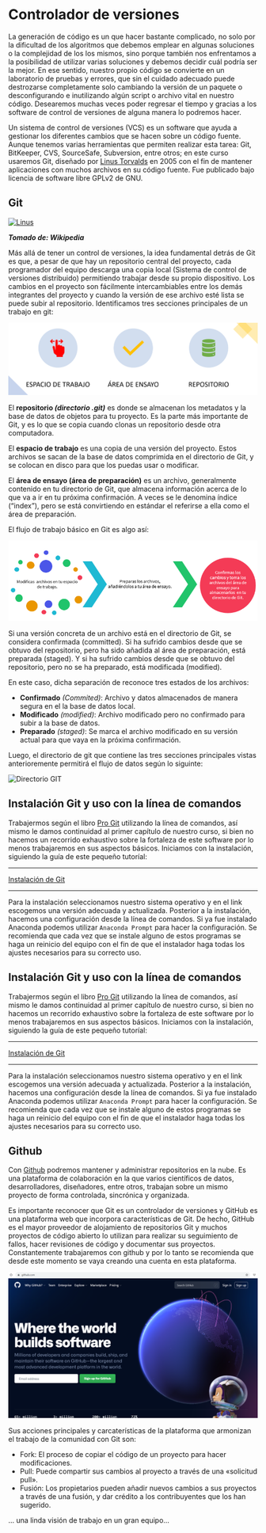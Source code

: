 # Controlador de versiones

La generación de código es un que hacer bastante complicado, no solo por la dificultad de los algoritmos que debemos emplear en algunas soluciones o la complejidad de los los mismos,  sino porque también nos enfrentamos a la posibilidad de utilizar varias soluciones y debemos decidir cuál podría ser la mejor. En ese sentido, nuestro propio código se convierte en un laboratorio de pruebas y errores, que sin el cuidado adecuado puede destrozarse completamente solo cambiando la versión de un paquete o desconfigurando e inutilizando algún script o archivo vital en nuestro código. Desearemos muchas veces poder regresar el tiempo y gracias a los software de control de versiones de alguna manera lo podremos hacer.

Un sistema de control de versiones (VCS) es un software que ayuda a gestionar los diferentes cambios que se hacen sobre un código fuente. Aunque tenemos varias herramientas que permiten realizar esta tarea: Git, BitKeeper, CVS, SourceSafe, Subversion, entre otros; en este curso usaremos Git, diseñado por [Linus Torvalds](https://es.wikipedia.org/wiki/Linus_Torvalds) en 2005 con el fin de mantener aplicaciones con muchos archivos en su código fuente. Fue publicado bajo licencia de software libre  GPLv2 de GNU.
## Git 

[![Linus](https://upload.wikimedia.org/wikipedia/commons/thumb/0/01/LinuxCon_Europe_Linus_Torvalds_03_%28cropped%29.jpg/220px-LinuxCon_Europe_Linus_Torvalds_03_%28cropped%29.jpg)](https://es.wikipedia.org/wiki/Linus_Torvalds)

***Tomado de: Wikipedia***


Más allá de tener un control de versiones, la idea fundamental detrás de Git es que, a pesar de que hay un repositorio central del proyecto, cada programador del equipo descarga una copia local (Sistema de control de versiones distribuido) permitiendo trabajar desde su propio dispositivo. Los cambios en el proyecto son fácilmente intercambiables entre los demás integrantes del proyecto y cuando la versión de ese archivo esté lista se puede subir al repositorio. Identificamos tres secciones principales de un trabajo en git:

![Zonas](images/gitzones.png)

El **repositorio *(directorio .git)*** es donde se almacenan los metadatos y la base de datos de objetos para tu proyecto. Es la parte más importante de Git, y es lo que se copia cuando clonas un repositorio desde otra computadora.

El **espacio de trabajo** es una copia de una versión del proyecto. Estos archivos se sacan de la base de datos comprimida en el directorio de Git, y se colocan en disco para que los puedas usar o modificar.

El **área de ensayo (área de preparación)** es un archivo, generalmente contenido en tu directorio de Git, que almacena información acerca de lo que va a ir en tu próxima confirmación. A veces se le denomina índice (“index”), pero se está convirtiendo en estándar el referirse a ella como el área de preparación.

El flujo de trabajo básico en Git es algo así:

![archivos git](images/archivosgit.png)

Si una versión concreta de un archivo está en el directorio de Git, se considera confirmada (committed). Si ha sufrido cambios desde que se obtuvo del repositorio, pero ha sido añadida al área de preparación, está preparada (staged). Y si ha sufrido cambios desde que se obtuvo del repositorio, pero no se ha preparado, está modificada (modified).

En este caso, dicha separación de reconoce tres estados de los archivos:

* **Confirmado** *(Commited)*: Archivo y datos almacenados de manera segura en el la base de datos local. 
* **Modificado** *(modified)*: Archivo modificado pero no confirmado para subir a la base de datos. 
* **Preparado** *(staged)*: Se marca el archivo modificado en su versión actual para que vaya en la próxima confirmación.

Luego, el directorio de git que contiene las tres secciones principales vistas anterioremente permitirá el flujo de datos según lo siguinte:

![Directorio GIT](https://git-scm.com/book/en/v2/images/areas.png)


## Instalación Git y uso con la línea de comandos

Trabajermos según el libro [Pro Git](https://git-scm.com/book/en/v2) utilizando la línea de comandos, así mismo le damos continuidad al primer capítulo de nuestro curso, si bien no hacemos un recorrido exhaustivo sobre la fortaleza de este software por lo menos trabajaremos en sus aspectos básicos. Iniciamos con la instalación, siguiendo la guía de este pequeño tutoríal: 

***
[Instalación de Git](https://git-scm.com/book/es/v2/Inicio---Sobre-el-Control-de-Versiones-Instalaci%C3%B3n-de-Git)
***

Para la instalación seleccionamos nuestro sistema operativo y en el link escogemos una versión adecuada y actualizada. Posterior a la instalación, hacemos una configuración desde la línea de comandos. Si ya fue instalado Anaconda podemos utilizar `Anaconda Prompt` para hacer la configuración. Se recomienda que cada vez que se instale alguno de estos programas se haga un reinicio del equipo con el fin de que el instalador haga todas los ajustes necesarios para su correcto uso.

## Instalación Git y uso con la línea de comandos

Trabajermos según el libro [Pro Git](https://git-scm.com/book/en/v2) utilizando la línea de comandos, así mismo le damos continuidad al primer capítulo de nuestro curso, si bien no hacemos un recorrido exhaustivo sobre la fortaleza de este software por lo menos trabajaremos en sus aspectos básicos. Iniciamos con la instalación, siguiendo la guía de este pequeño tutoríal: 

***
[Instalación de Git](https://git-scm.com/book/es/v2/Inicio---Sobre-el-Control-de-Versiones-Instalaci%C3%B3n-de-Git)
***

Para la instalación seleccionamos nuestro sistema operativo y en el link escogemos una versión adecuada y actualizada. Posterior a la instalación, hacemos una configuración desde la línea de comandos. Si ya fue instalado Anaconda podemos utilizar `Anaconda Prompt` para hacer la configuración. Se recomienda que cada vez que se instale alguno de estos programas se haga un reinicio del equipo con el fin de que el instalador haga todas los ajustes necesarios para su correcto uso.

## Github

Con [Github](https://github.com/) podremos mantener y administrar repositorios en la nube. Es una plataforma de colaboración en la que varios científicos de datos, desarrolladores, diseñadores, entre otros, trabajan sobre un mismo proyecto de forma controlada, sincrónica y organizada.

Es importante reconocer que Git es un controlador de versiones y GitHub es una plataforma web que incorpora características de Git.  De hecho, GitHub es el mayor proveedor de alojamiento de repositorios Git y muchos proyectos de código abierto lo utilizan para realizar su seguimiento de fallos, hacer revisiones de código y documentar sus proyectos. Constantemente trabajaremos con github y por lo tanto se recomienda que desde este momento se vaya creando una cuenta en esta plataforma.

[![Github](images/github.png)](https://github.com/)

Sus acciones principales y carcaterísticas de la plataforma que armonizan el trabajo de la comunidad con Git son:

* Fork: El proceso de copiar el código de un proyecto para hacer modificaciones.
* Pull: Puede compartir sus cambios al proyecto a través de una «solicitud pull».
* Fusión: Los propietarios pueden añadir nuevos cambios a sus proyectos a través de una fusión, y dar crédito a los contribuyentes que los han sugerido.

... una linda visión de trabajo en un gran equipo...

